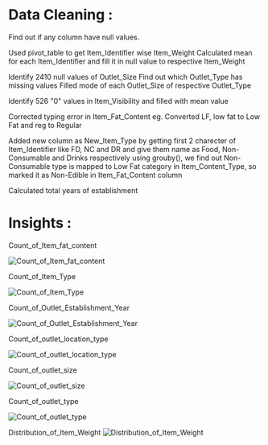 # Data Cleaning :

Find out if any column have null values.

Used pivot_table to get Item_Identifier wise Item_Weight
Calculated mean for each Item_Identifier and fill it in null value to respective Item_Weight

Identify 2410 null values of Outlet_Size
Find out which Outlet_Type has missing values
Filled mode of each Outlet_Size of respective Outlet_Type

Identify 526 "0" values in Item_Visibility and filled with mean value

Corrected typing error in Item_Fat_Content 
eg. Converted LF, low fat to Low Fat and reg to Regular

Added new column as  New_Item_Type by getting first 2 charecter of Item_Identifier
like FD, NC and DR and give them name as Food, Non-Consumable and Drinks respectively
using grouby(), we find out Non-Consumable type is mapped to Low Fat category in Item_Content_Type, so marked it as Non-Edible in Item_Fat_Content column

Calculated total years of establishment


# Insights :

Count_of_Item_fat_content

![Count_of_Item_fat_content](https://github.com/user-attachments/assets/6b55fd29-432c-4d9e-a03a-7f0d4edcfc9c)

Count_of_Item_Type

![Count_of_Item_Type](https://github.com/user-attachments/assets/68cb49da-a81a-49db-b4fb-9e63d9db34ea)

Count_of_Outlet_Establishment_Year

![Count_of_Outlet_Establishment_Year](https://github.com/user-attachments/assets/fd0a78c8-be88-4bb3-ac9d-b709636f07b3)

Count_of_outlet_location_type

![Count_of_outlet_location_type](https://github.com/user-attachments/assets/a0e20553-14cc-4813-bc10-f3a391ded881)

Count_of_outlet_size

![Count_of_outlet_size](https://github.com/user-attachments/assets/fa7080f8-3cf4-4ac1-9f0e-d525b5c61939)

Count_of_outlet_type

![Count_of_outlet_type](https://github.com/user-attachments/assets/af38993c-1574-44c2-9ef1-568e42a428bb)

Distribution_of_Item_Weight
![Distribution_of_Item_Weight](https://github.com/user-attachments/assets/09c14658-d49f-4d82-95ce-adfeaa28c901)
